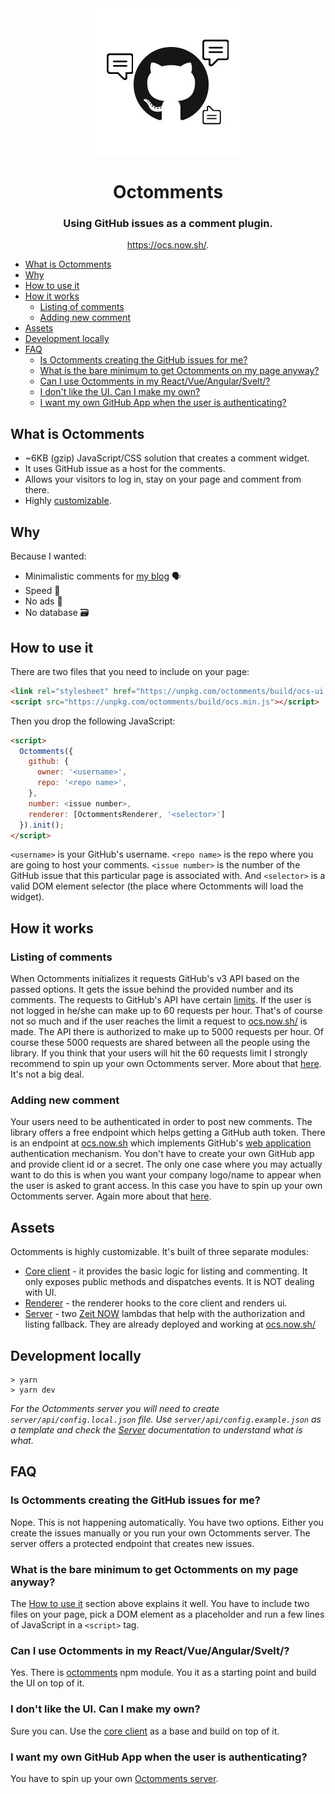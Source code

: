 <div align="center"><img src="./_assets/logo.jpg" /></div>

<h1 align="center">Octomments</h1>

<h3 align="center">Using GitHub issues as a comment plugin.</h3>

<p align="center"><a href="https://ocs.now.sh/">https://ocs.now.sh/</a>.</p>

- [What is Octomments](#what-is-octomments)
- [Why](#why)
- [How to use it](#how-to-use-it)
- [How it works](#how-it-works)
  - [Listing of comments](#listing-of-comments)
  - [Adding new comment](#adding-new-comment)
- [Assets](#assets)
- [Development locally](#development-locally)
- [FAQ](#faq)
  - [Is Octomments creating the GitHub issues for me?](#is-octomments-creating-the-github-issues-for-me)
  - [What is the bare minimum to get Octomments on my page anyway?](#what-is-the-bare-minimum-to-get-octomments-on-my-page-anyway)
  - [Can I use Octomments in my React/Vue/Angular/Svelt/<framework name here>?](#can-i-use-octomments-in-my-reactvueangularsveltframework-name-here)
  - [I don't like the UI. Can I make my own?](#i-dont-like-the-ui-can-i-make-my-own)
  - [I want my own GitHub App when the user is authenticating?](#i-want-my-own-github-app-when-the-user-is-authenticating)

## What is Octomments

* ~6KB (gzip) JavaScript/CSS solution that creates a comment widget.
* It uses GitHub issue as a host for the comments.
* Allows your visitors to log in, stay on your page and comment from there.
* Highly [customizable](#assets).

## Why

Because I wanted:

* Minimalistic comments for [my blog](https://krasimirtsonev.com/blog) 🗣️
* Speed 🏇
* No ads 🚫
* No database 🗃️

## How to use it

There are two files that you need to include on your page:

```html
<link rel="stylesheet" href="https://unpkg.com/octomments/build/ocs-ui.min.css" />
<script src="https://unpkg.com/octomments/build/ocs.min.js"></script>
```

Then you drop the following JavaScript:

```html
<script>
  Octomments({
    github: {
      owner: '<username>',
      repo: '<repo name>',
    },
    number: <issue number>,
    renderer: [OctommentsRenderer, '<selector>']
  }).init();
</script>
```

`<username>` is your GitHub's username. `<repo name>` is the repo where you are going to host your comments. `<issue number>` is the number of the GitHub issue that this particular page is associated with. And `<selector>` is a valid DOM element selector (the place where Octomments will load the widget).

## How it works

### Listing of comments

When Octomments initializes it requests GitHub's v3 API based on the passed options. It gets the issue behind the provided number and its comments. The requests to GitHub's API have certain [limits](https://developer.github.com/v3/#rate-limiting). If the user is not logged in he/she can make up to 60 requests per hour. That's of course not so much and if the user reaches the limit a request to [ocs.now.sh/](https://ocs.now.sh/) is made. The API there is authorized to make up to 5000 requests per hour. Of course these 5000 requests are shared between all the people using the library. If you think that your users will hit the 60 requests limit I strongly recommend to spin up your own Octomments server. More about that [here](./server/README.md). It's not a big deal.

### Adding new comment

Your users need to be authenticated in order to post new comments. The library offers a free endpoint which helps getting a GitHub auth token. There is an endpoint at [ocs.now.sh](https://ocs.now.sh/) which implements GitHub's [web application](https://developer.github.com/apps/building-oauth-apps/authorizing-oauth-apps/#web-application-flow) authentication mechanism. You don't have to create your own GitHub app and provide client id or a secret. The only one case where you may actually want to do this is when you want your company logo/name to appear when the user is asked to grant access. In this case you have to spin up your own Octomments server. Again more about that [here](./server/README.md).

## Assets

Octomments is highly customizable. It's built of three separate modules:

* [Core client](./client/README.md) - it provides the basic logic for listing and commenting. It only exposes public methods and dispatches events. It is NOT dealing with UI.
* [Renderer](./renderer/README.md) - the renderer hooks to the core client and renders ui.
* [Server](./server/README.md) - two [Zeit NOW](https://zeit.co/docs) lambdas that help with the authorization and listing fallback. They are already deployed and working at [ocs.now.sh/](https://ocs.now.sh/)

## Development locally

```
> yarn
> yarn dev
```

_For the Octomments server you will need to create `server/api/config.local.json` file. Use `server/api/config.example.json` as a template and check the [Server](./server/README.md) documentation to understand what is what._

## FAQ

### Is Octomments creating the GitHub issues for me?

Nope. This is not happening automatically. You have two options. Either you create the issues manually or you run your own Octomments server. The server offers a protected endpoint that creates new issues.

### What is the bare minimum to get Octomments on my page anyway?

The [How to use it](#how-to-use-it) section above explains it well. You have to include two files on your page, pick a DOM element as a placeholder and run a few lines of JavaScript in a `<script>` tag.

### Can I use Octomments in my React/Vue/Angular/Svelt/<framework name here>?

Yes. There is [octomments](https://www.npmjs.com/package/octomments) npm module. You it as a starting point and build the UI on top of it.

### I don't like the UI. Can I make my own?

Sure you can. Use the [core client](./client/README.md) as a base and build on top of it.

### I want my own GitHub App when the user is authenticating?

You have to spin up your own [Octomments server](./server/README.md).
